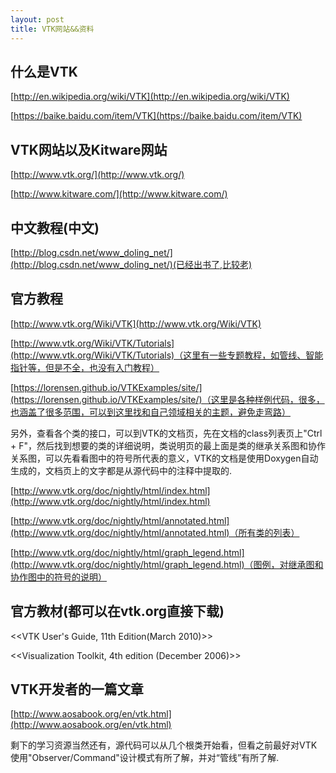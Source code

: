 ```yaml
---
layout: post
title: VTK网站&&资料
---
```


## 什么是VTK

[http://en.wikipedia.org/wiki/VTK](http://en.wikipedia.org/wiki/VTK)

[https://baike.baidu.com/item/VTK](https://baike.baidu.com/item/VTK)

## VTK网站以及Kitware网站

[http://www.vtk.org/](http://www.vtk.org/)

[http://www.kitware.com/](http://www.kitware.com/)

## 中文教程(中文)

[http://blog.csdn.net/www_doling_net/](http://blog.csdn.net/www_doling_net/)(已经出书了,比较老)

## 官方教程

[http://www.vtk.org/Wiki/VTK](http://www.vtk.org/Wiki/VTK)

[http://www.vtk.org/Wiki/VTK/Tutorials](http://www.vtk.org/Wiki/VTK/Tutorials)（这里有一些专题教程，如管线、智能指针等，但是不全，也没有入门教程）

[https://lorensen.github.io/VTKExamples/site/](https://lorensen.github.io/VTKExamples/site/)（这里是各种样例代码，很多，也涵盖了很多范围，可以到这里找和自己领域相关的主题，避免走弯路）

另外，查看各个类的接口，可以到VTK的文档页，先在文档的class列表页上"Ctrl + F"，然后找到想要的类的详细说明，类说明页的最上面是类的继承关系图和协作关系图，可以先看看图中的符号所代表的意义，VTK的文档是使用Doxygen自动生成的，文档页上的文字都是从源代码中的注释中提取的.

[http://www.vtk.org/doc/nightly/html/index.html](http://www.vtk.org/doc/nightly/html/index.html)

[http://www.vtk.org/doc/nightly/html/annotated.html](http://www.vtk.org/doc/nightly/html/annotated.html)（所有类的列表）

[http://www.vtk.org/doc/nightly/html/graph_legend.html](http://www.vtk.org/doc/nightly/html/graph_legend.html)（图例，对继承图和协作图中的符号的说明）

## 官方教材(都可以在vtk.org直接下载)

<<VTK User's Guide, 11th Edition(March 2010)>>

<<Visualization Toolkit, 4th edition (December 2006)>>

## VTK开发者的一篇文章

[http://www.aosabook.org/en/vtk.html](http://www.aosabook.org/en/vtk.html)

剩下的学习资源当然还有，源代码可以从几个根类开始看，但看之前最好对VTK使用"Observer/Command"设计模式有所了解，并对“管线”有所了解.
